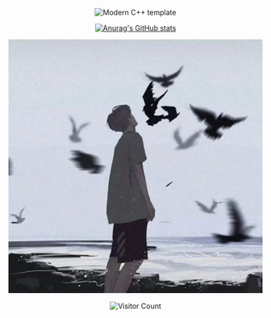 <div id="title" align=center>

![Modern C++ template][github-sub-title:img]

[![Anurag's GitHub stats](https://github-readme-stats.vercel.app/api?username=LZHAOFENG&show_icons=true&theme=tokyonight)](https://b23.tv/iEJTnPp)


![头像](image/头像.jpg)

![Visitor Count](https://profile-counter.glitch.me/LZHAOFENG/count.svg)

[github-sub-title:img]: https://readme-typing-svg.herokuapp.com?font=Segoe+Script&center=true&lines=mq丰.
